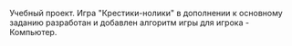 Учебный проект. Игра "Крестики-нолики" в дополнении к основному заданию разработан и добавлен алгоритм игры для игрока - Компьютер.
